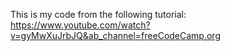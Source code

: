 This is my code from the following tutorial: https://www.youtube.com/watch?v=gyMwXuJrbJQ&ab_channel=freeCodeCamp.org